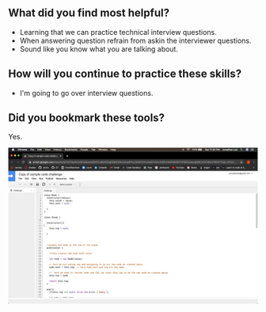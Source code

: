 



## What did you find most helpful?
- Learning that we can practice technical interview questions.
- When answering question refrain from askin the interviewer questions.
- Sound like you know what you are talking about.

## How will you continue to practice these skills?
- I'm going to go over interview questions.

## Did you bookmark these tools?
Yes.

![GoogleDoc Tool](./img/googledoctools.png)